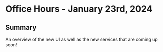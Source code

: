 ﻿# Office Hours - January 23rd, 2024

## Summary

An overview of the new UI as well as the new services that are coming up soon!

<!---removed due to accessibility requirements
<video width="600" height="350" controls>
    <source src="/api/media/new-ui.mp4" type="video/mp4">
    Your browser does not support the video tag.
</video>
-->